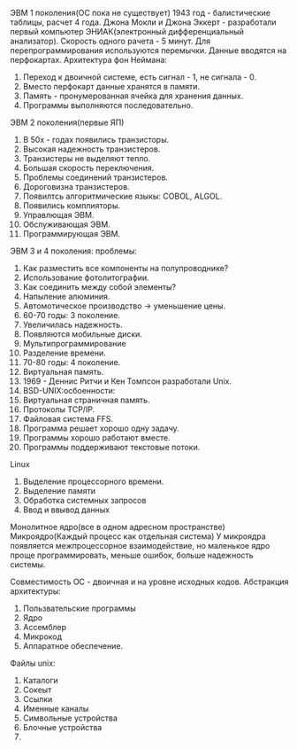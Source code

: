 
ЭВМ 1 поколения(ОС пока не существует)
1943 год - балистические таблицы, расчет 4 года.
Джона Мокли и Джона Эккерт - разработали первый компьютер ЭНИАК(электронный дифференциальный анализатор). Скорость одного рачета - 5 минут.
Для перепрограммирования используются перемычки.
Данные вводятся на перфокартах.
Архитектура фон Неймана:
1. Переход к двоичной системе, есть сигнал - 1, не сигнала - 0.
2. Вместо перфокарт данные хранятся в памяти.
3. Память - пронумерованная ячейка для хранения данных.
4. Программы выполняются последовательно.


ЭВМ 2 поколения(первые ЯП)
1. В 50x - годах появились транзисторы. 
2. Высокая надежность транзистеров.
3. Транзистеры не выделяют тепло.
4. Большая скорость переключения.
5. Проблемы соединений транзистеров.
6. Дороговизна транзистеров.
7. Появилтсь алгоритмические языкы: COBOL, ALGOL.
8. Появились комплияторы.
9. Управлющая ЭВМ.
10. Обслуживающая ЭВМ.
11. Программирующая ЭВМ.

ЭВМ 3 и 4 поколения: проблемы:
1. Как разместить все компоненты на полупроводнике?
2. Использование фотолитографии.
3. Как соединить между собой элементы?
4. Напыление алюминия.
5. Автомотическое производство -> уменьшение цены.
6. 60-70 годы: 3 поколение.
7. Увеличилась надежность.
8. Появляются мобильные диски.
9. Мультипрограммирование
10. Разделение времени.
11. 70-80 годы:  4 поколение.
12. Виртуальная память.
13. 1969 - Деннис Ритчи и Кен Томпсон разработали Unix.
14. BSD-UNIX:осбоенности:
15. Виртуальная страничная память.
16. Протоколы TCP/IP.
17. Файловая система FFS.
18. Программа решает хорошо одну задачу.
19. Программы хорошо работают вместе.
20. Программы поддерживают текстовые потоки.

Linux
1. Выделение процессорного времени.
2. Выделение памяти
3. Обработка системных запросов
4. Ввод и ввывод данных

Монолитное ядро(все в одном адресном пространстве)
Микроядро(Каждый процесс как отдельная система)
У микроядра появляется межпроцессорное взаимодействие, но маленькое ядро проще программировать, меньше ошибок, больше надежность системы.

Совместимость ОС - двоичная и на уровне исходных кодов.
Абстракция архитектуры:
1. Пользвательские программы
2. Ядро
3. Ассемблер
4. Микрокод
5. Аппаратное обеспечение.

Файлы unix:
1. Каталоги
2. Сокеыт
3. Ссылки
4. Именные каналы
5. Символьные устройства
6. Блочные устройства
7. 
